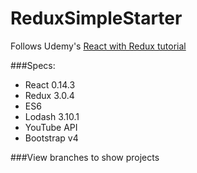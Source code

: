 # ReduxSimpleStarter  
Follows Udemy's [React with Redux tutorial](https://www.udemy.com/react-redux/learn/v4/)  

###Specs:  
* React 0.14.3
* Redux 3.0.4
* ES6
* Lodash 3.10.1
* YouTube API
* Bootstrap v4


###View branches to show projects 
